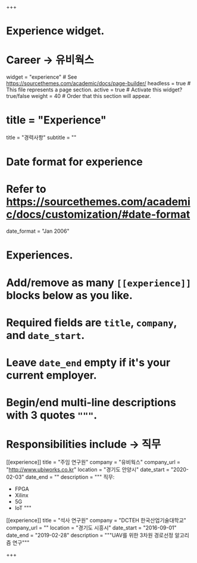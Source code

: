 +++
# Experience widget.

# Career -> 유비웍스

widget = "experience"  # See https://sourcethemes.com/academic/docs/page-builder/
headless = true  # This file represents a page section.
active = true  # Activate this widget? true/false
weight = 40  # Order that this section will appear.

# title = "Experience"
title = "경력사항"
subtitle = ""

# Date format for experience
#   Refer to https://sourcethemes.com/academic/docs/customization/#date-format
date_format = "Jan 2006"

# Experiences.
#   Add/remove as many `[[experience]]` blocks below as you like.
#   Required fields are `title`, `company`, and `date_start`.
#   Leave `date_end` empty if it's your current employer.
#   Begin/end multi-line descriptions with 3 quotes `"""`.

# Responsibilities include -> 직무
[[experience]]
  title = "주임 연구원"
  company = "유비웍스"
  company_url = "http://www.ubiworks.co.kr"
  location = "경기도 안양시"
  date_start = "2020-02-03"
  date_end = ""
  description = """
  직무:
  * FPGA
  * Xilinx
  * 5G
  * IoT
  """

[[experience]]
  title = "석사 연구원"
  company = "DCTEH 한국산업기술대학교"
  company_url = ""
  location = "경기도 시흥시"
  date_start = "2016-09-01"
  date_end = "2019-02-28"
  description = """UAV를 위한 3차원 경로선정 알고리즘 연구"""

+++
